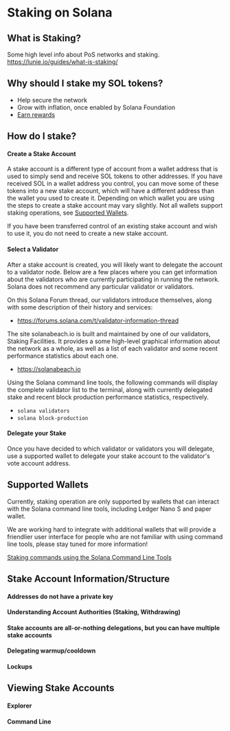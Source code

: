 # Staking on Solana

## What is Staking?
Some high level info about PoS networks and staking.
https://lunie.io/guides/what-is-staking/

## Why should I stake my SOL tokens?
 - Help secure the network
 - Grow with inflation, once enabled by Solana Foundation
 - [Earn rewards](../implemented-proposals/staking-rewards.md)

## How do I stake?
#### Create a Stake Account
A stake account is a different type of account from a wallet address
that is used to simply send and receive SOL tokens to other addresses. If you
have received SOL in a wallet address you control, you can move some of
these tokens into a new stake account, which will have a different address
than the wallet you used to create it.  Depending on which wallet you are using
the steps to create a stake account may vary slightly.  Not all wallets support
staking operations, see [Supported Wallets](#supported-wallets).

If you have been transferred control of an existing stake account and wish to
use it, you do not need to create a new stake account.

#### Select a Validator
After a stake account is created, you will likely want to delegate the account
to a validator node.  Below are a few places where you can get information about
the validators who are currently participating in running the network.
Solana does not recommend any particular validator or validators.

On this Solana Forum thread, our validators introduce themselves, along with
some description of their history and services:
 - https://forums.solana.com/t/validator-information-thread

The site solanabeach.io is built and maintained by one of our validators,
Staking Facilities.  It provides a some high-level graphical information about
the network as a whole, as well as a list of each validator and some recent
performance statistics about each one.
 - https://solanabeach.io

Using the Solana command line tools, the following commands will display the
complete validator list to the terminal, along with currently delegated stake
and recent block production performance statistics, respectively.
 - `solana validators`
 - `solana block-production`

#### Delegate your Stake
Once you have decided to which validator or validators you will delegate, use
a supported wallet to delegate your stake account to the validator's vote
account address.

## Supported Wallets
Currently, staking operation are only supported by wallets that can interact
with the Solana command line tools, including Ledger Nano S and paper wallet.

We are working hard to integrate with additional wallets that will provide a
friendlier user interface for people who are not familiar with using command
line tools, please stay tuned for more information!

[Staking commands using the Solana Command Line Tools](../cli/delegate-stake.md)

## Stake Account Information/Structure
#### Addresses do not have a private key
#### Understanding Account Authorities (Staking, Withdrawing)
#### Stake accounts are all-or-nothing delegations, but you can have multiple stake accounts
#### Delegating warmup/cooldown
#### Lockups

## Viewing Stake Accounts
#### Explorer
#### Command Line
